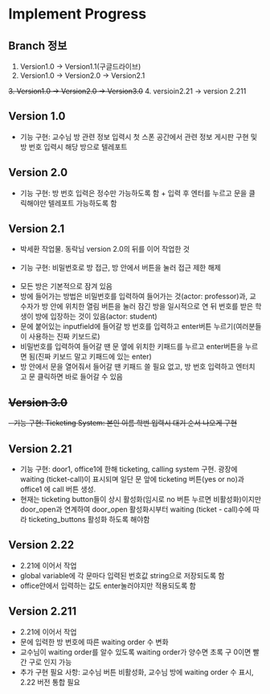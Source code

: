 # Implement Progress
## Branch 정보

1. Version1.0 -> Version1.1(구글드라이브)
2. Version1.0 -> Version2.0 -> Version2.1

~~3. Version1.0 -> Version2.0 -> Version3.0~~
4. versioin2.21 -> version 2.211

## Version 1.0

- 기능 구현: 교수님 방 관련 정보 입력시 첫 스폰 공간에서 관련 정보 게시판 구현 및 방 번호 입력시 해당 방으로 텔레포트

## Version 2.0

- 기능 구현: 방 번호 입력은 정수만 가능하도록 함 + 입력 후 엔터를 누르고 문을 클릭해야만 텔레포트 가능하도록 함

## Version 2.1

- 박세환 작업물. 동락님 version 2.0의 뒤를 이어 작업한 것<br><br>
- 기능 구현: 비밀번호로 방 접근, 방 안에서 버튼을 눌러 접근 제한 해제<br><br>
- 모든 방은 기본적으로 잠겨 있음
- 방에 들어가는 방법은 비밀번호를 입력하여 들어가는 것(actor: professor)과, 교수자가 방 안에 위치한 열림 버튼을 눌러 잠긴 방을 일시적으로 연 뒤 번호를 받은 학생이 방에 입장하는 것이 있음(actor: student)
- 문에 붙어있는 inputfield에 들어갈 방 번호를 입력하고 enter버튼 누르기(여러분들이 사용하는 진짜 키보드로)
- 비밀번호를 입력하여 들어갈 땐 문 옆에 위치한 키패드를 누르고 enter버튼을 누르면 됨(진짜 키보드 말고 키패드에 있는 enter)
- 방 안에서 문을 열어줘서 들어갈 땐 키패드 쓸 필요 없고, 방 번호 입력하고 엔터치고 문 클릭하면 바로 들어갈 수 있음


## ~~Version 3.0~~

~~- 기능 구현: Ticketing System: 본인 이름 학번 입력시 대기 순서 나오게 구현~~



## Version 2.21

- 기능 구현: door1, office1에 한해 ticketing, calling system 구현.
  광장에 waiting (ticket-call)이 표시되며 일단 문 앞에 ticketing 버튼(yes or no)과 office1 에 call 버튼 생성.  
- 현재는 ticketing button들이 상시 활성화(임시로 no 버튼 누르면 비활성화)이지만 door_open과 연계하여 door_open 활성화시부터 waiting (ticket - call)수에 따라 ticketing_buttons 활성화 하도록 해야함

## Version 2.22
- 2.21에 이어서 작업
- global variable에 각 문마다 입력된 번호값 string으로 저장되도록 함
- office안에서 입력하는 값도 enter눌러야지만 적용되도록 함


## Version 2.211
 - 2.21에 이어서 작업
 - 문에 입력한 방 번호에 따른 waiting order 수 변화
 - 교수님이 waiting order를 알수 있도록 waiting order가 양수면 초록 구 0이면 빨간 구로 인지 가능
 - 추가 구현 필요 사항: 교수님 버튼 비활성화, 교수님 방에 waiting order 수 표시, 2.22 버전 통합 필요
